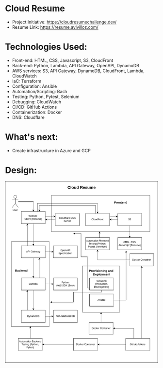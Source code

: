 # Cloud Resume

- Project Initiative: https://cloudresumechallenge.dev/
- Resume Link: https://resume.avivilloz.com/

# Technologies Used:

- Front-end: HTML, CSS, Javascript, S3, CloudFront
- Back-end: Python, Lambda, API Gateway, OpenAPI, DynamoDB
- AWS services: S3, API Gateway, DynamoDB, CloudFront, Lambda, CloudWatch
- IaC: Terraform
- Configuration: Ansible
- Automation/Scripting: Bash
- Testing: Python, Pytest, Selenium
- Debugging: CloudWatch
- CI/CD: GitHub Actions
- Containerization: Docker 
- DNS: Cloudflare

# What's next:

- Create infrastructure in Azure and GCP

# Design:

![Image description](design.png)